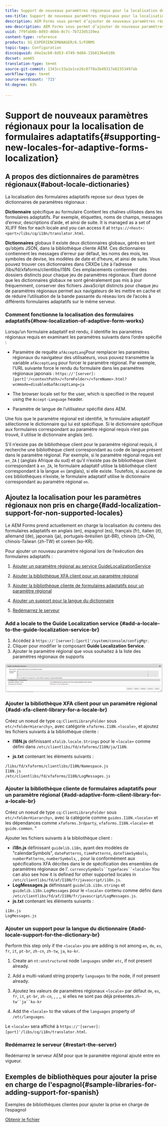 ```yaml
---
title: Support de nouveaux paramètres régionaux pour la localisation de formulaires adaptatifs
seo-title: Support de nouveaux paramètres régionaux pour la localisation de formulaires adaptatifs
description: AEM Forms vous permet d’ajouter de nouveaux paramètres régionaux pour localiser les formulaires adaptatifs. Les paramètres régionaux offertes sont par défaut l’anglais, le français, l’allemand et le japonais.
seo-description: AEM Forms vous permet d’ajouter de nouveaux paramètres régionaux pour localiser les formulaires adaptatifs. Les paramètres régionaux offertes sont par défaut l’anglais, le français, l’allemand et le japonais.
uuid: 7f9fab6b-8d93-46bb-8c7c-7b723d5159ea
content-type: reference
products: SG_EXPERIENCEMANAGER/6.5/FORMS
topic-tags: Configuration
discoiquuid: d4e2acb0-8d53-4749-9d84-15b8136e610b
docset: aem65
translation-type: tm+mt
source-git-commit: 1343cc33a1e1ce26c0770a3b49317e82353497ab
workflow-type: tm+mt
source-wordcount: '715'
ht-degree: 63%

---
```



# Support de nouveaux paramètres régionaux pour la localisation de formulaires adaptatifs{#supporting-new-locales-for-adaptive-forms-localization}

## A propos des dictionnaires de paramètres régionaux{#about-locale-dictionaries} 

La localisation des formulaires adaptatifs repose sur deux types de dictionnaires de paramètres régionaux : 

**Dictionnaire** spécifique au formulaire Contient les chaînes utilisées dans les formulaires adaptatifs. Par exemple, étiquettes, noms de champs, messages d’erreur, descriptions d’aide, et ainsi de suite. It is managed as a set of XLIFF files for each locale and you can access it at `https://<host>:<port>/libs/cq/i18n/translator.html`.

**Dictionnaires** globaux Il existe deux dictionnaires globaux, gérés en tant qu’objets JSON, dans la bibliothèque cliente AEM. Ces dictionnaires contiennent les messages d’erreur par défaut, les noms des mois, les symboles de devise, les modèles de date et d’heure, et ainsi de suite. Vous pouvez trouver ces dictionnaires dans CRXDe Lite à l’adresse /libs/fd/xfaforms/clientlibs/I18N. Ces emplacements contiennent des dossiers distincts pour chaque jeu de paramètres régionaux. Étant donné que les dictionnaires globaux ne sont généralement pas mis à jour fréquemment, conserver des fichiers JavaScript distincts pour chaque jeu de paramètres régionaux permet aux navigateurs de les mettre en cache et de réduire l’utilisation de la bande passante du réseau lors de l’accès à différents formulaires adaptatifs sur le même serveur. 

### Comment fonctionne la localisation des formulaires adaptatifs{#how-localization-of-adaptive-form-works} 

Lorsqu’un formulaire adaptatif est rendu, il identifie les paramètres régionaux requis en examinant les paramètres suivants dans l’ordre spécifié : 

* Paramètre de requête `afAcceptLang`Pour remplacer les paramètres régionaux du navigateur des utilisateurs, vous pouvez transmettre la variable 
`afAcceptLang` pour forcer le paramètre régional. Par exemple, l’URL suivante force le rendu du formulaire dans les paramètres régionaux japonais :
   `https://'[server]:[port]'/<contextPath>/<formFolder>/<formName>.html?wcmmode=disabled&afAcceptLang=ja`

* The browser locale set for the user, which is specified in the request using the `Accept-Language` header.

* Paramètre de langue de l’utilisateur spécifié dans AEM.  

Une fois que le paramètre régional est identifié, le formulaire adaptatif sélectionne le dictionnaire qui lui est spécifique. Si le dictionnaire spécifique aux formulaires correspondant au paramètre régional requis n’est pas trouvé, il utilise le dictionnaire anglais (en). 

S’il n’existe pas de bibliothèque client pour le paramètre régional requis, il recherche une bibliothèque client correspondant au code de langue présent dans le paramètre régional. Par exemple, si le paramètre régional requis est `en_ZA`  ( (anglais Afrique du sud) et qu’il n’existe pas de bibliothèque client correspondant à `en_ZA`, le formulaire adaptatif utilise la bibliothèque client correspondant à la langue `en` (anglais), si elle existe. Toutefois, si aucune de ces bibliothèques n’existe, le formulaire adaptatif utilise le dictionnaire correspondant au paramètre régional `en`.

## Ajoutez la localisation pour les paramètres régionaux non pris en charge{#add-localization-support-for-non-supported-locales} 

Le AEM Forms prend actuellement en charge la localisation du contenu des formulaires adaptatifs en anglais (en), espagnol (es), français (fr), italien (it), allemand (de), japonais (ja), portugais-brésilien (pt-BR), chinois (zh-CN), chinois-Taïwan (zh-TW) et coréen (ko-KR).

Pour ajouter un nouveau paramètre régional lors de l’exécution des formulaires adaptatifs :

1. [Ajouter un paramètre régional au service GuideLocalizationService](../../forms/using/supporting-new-language-localization.md#p-add-a-locale-to-the-guide-localization-service-br-p)

1. [Ajouter la bibliothèque XFA client pour un paramètre régional](../../forms/using/supporting-new-language-localization.md#p-add-xfa-client-library-for-a-locale-br-p)

1. [Ajouter la bibliothèque cliente de formulaires adaptatifs pour un paramètre régional](../../forms/using/supporting-new-language-localization.md#p-add-adaptive-form-client-library-for-a-locale-br-p)
1. [Ajouter un support pour la langue du dictionnaire](../../forms/using/supporting-new-language-localization.md#p-add-locale-support-for-the-dictionary-br-p)
1. [Redémarrez le serveur](../../forms/using/supporting-new-language-localization.md#p-restart-the-server-p)

### Add a locale to the Guide Localization service {#add-a-locale-to-the-guide-localization-service-br}

1. Accédez à `https://'[server]:[port]'/system/console/configMgr`.
1. Cliquer pour modifier le composant **Guide Localization Service**.
1. Ajouter le paramètre régional que vous souhaitez à la liste des paramètres régionaux de supports

![GuideLocalizationSevice](assets/configservice.png)

### Ajouter la bibliothèque XFA client pour un paramètre régional {#add-xfa-client-library-for-a-locale-br}

Créez un noeud de type `cq:ClientLibraryFolder` sous `etc/<folderHierarchy>`, avec catégorie `xfaforms.I18N.<locale>`, et ajoutez les fichiers suivants à la bibliothèque cliente :

* **I18N.js** définissant `xfalib.locale.Strings` pour le `<locale>` comme défini dans `/etc/clientlibs/fd/xfaforms/I18N/ja/I18N`.

* **js.txt** contenant les éléments suivants :

```text
/libs/fd/xfaforms/clientlibs/I18N/Namespace.js
I18N.js
/etc/clientlibs/fd/xfaforms/I18N/LogMessages.js
```

### Ajouter la bibliothèque cliente de formulaires adaptatifs pour un paramètre régional {#add-adaptive-form-client-library-for-a-locale-br}

Créez un noeud de type `cq:ClientLibraryFolder` sous `etc/<folderHierarchy>`, avec la catégorie comme `guides.I18N.<locale>` et les dépendances comme `xfaforms.3rdparty`, `xfaforms.I18N.<locale>` et `guide.common`. &quot;

Ajouter les fichiers suivants à la bibliothèque client :

* **i18n.js** définissant `guidelib.i18n`, ayant des modèles de &quot;calendarSymbols&quot;, `datePatterns`, `timePatterns`, `dateTimeSymbols`, `numberPatterns`, `numberSymbols`, ,  pour la  conformément aux spécifications XFA décrites dans le  de spécification des ensembles de paramètres régionaux de l’. `currencySymbols``typefaces``<locale>`[](https://helpx.adobe.com/fr/content/dam/Adobe/specs/xfa_spec_3_3.pdf) You can also see how it is defined for other supported locales in `/etc/clientlibs/fd/af/I18N/fr/javascript/i18n.js`.
* **LogMessages.js** définissant `guidelib.i18n.strings` et `guidelib.i18n.LogMessages` pour le `<locale>` contenu comme défini dans `/etc/clientlibs/fd/af/I18N/fr/javascript/LogMessages.js`.
* **js.txt** contenant les éléments suivants :

```text
i18n.js
LogMessages.js
```

### Ajouter un support pour la langue du dictionnaire {#add-locale-support-for-the-dictionary-br}

Perform this step only if the `<locale>` you are adding is not among `en`, `de`, `es`, `fr`, `it`, `pt-br`, `zh-cn`, `zh-tw`, `ja`, `ko-kr`.

1. Create an `nt:unstructured` node `languages` under `etc`, if not present already.

1. Add a multi-valued string property `languages` to the node, if not present already.
1. Ajoutez les valeurs de paramètres régionaux `<locale>` par défaut `de`, `es`, `fr`, `it`, `pt-br`, `zh-cn`, , , ,, si elles ne sont pas déjà présentes.`zh-tw``ja``ko-kr`

1. Add the `<locale>` to the values of the `languages` property of `/etc/languages`.

Le `<locale>` sera affiché à `https://'[server]:[port]'/libs/cq/i18n/translator.html`.

### Redémarrez le serveur {#restart-the-server}

Redémarrez le serveur AEM pour que le paramètre régional ajouté entre en vigueur.

## Exemples de bibliothèques pour ajouter la prise en charge de l&#39;espagnol{#sample-libraries-for-adding-support-for-spanish} 

Exemples de bibliothèques clientes pour ajouter la prise en charge de l’espagnol

[Obtenir le fichier](assets/sample.zip)

